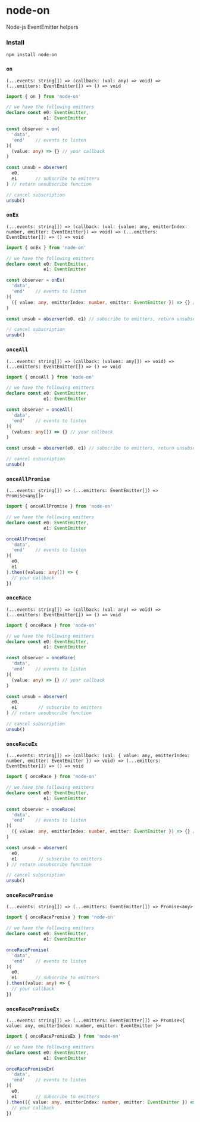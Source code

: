 # node-on

Node-js EventEmitter helpers

### Install
```
npm install node-on
```

### `on`
`(...events: string[]) => (callback: (val: any) => void) => (...emitters: EventEmitter[]) => () => void`
```ts
import { on } from 'node-on'

// we have the following emitters
declare const e0: EventEmitter,
              e1: EventEmitter

const observer = on(
  'data',
  'end'    // events to listen
)(
  (value: any) => {} // your callback
)

const unsub = observer(
  e0,
  e1       // subscribe to emitters
) // return unsubscribe function

// cancel subscription
unsub()
```

### `onEx`
`(...events: string[]) => (callback: (val: {value: any, emitterIndex: number, emitter: EventEmitter}) => void) => (...emitters: EventEmitter[]) => () => void`
```ts
import { onEx } from 'node-on'

// we have the following emitters
declare const e0: EventEmitter,
              e1: EventEmitter

const observer = onEx(
  'data',
  'end'    // events to listen
)(
  ({ value: any, emitterIndex: number, emitter: EventEmitter }) => {} // your callback
)

const unsub = observer(e0, e1) // subscribe to emitters, return unsubscribe function

// cancel subscription
unsub()
```

### `onceAll`
`(...events: string[]) => (callback: (values: any[]) => void) => (...emitters: EventEmitter[]) => () => void`
```ts
import { onceAll } from 'node-on'

// we have the following emitters
declare const e0: EventEmitter,
              e1: EventEmitter

const observer = onceAll(
  'data',
  'end'    // events to listen
)(
  (values: any[]) => {} // your callback
)

const unsub = observer(e0, e1) // subscribe to emitters, return unsubscribe function

// cancel subscription
unsub()
```

### `onceAllPromise`
`(...events: string[]) => (...emitters: EventEmitter[]) => Promise<any[]>`
```ts
import { onceAllPromise } from 'node-on'

// we have the following emitters
declare const e0: EventEmitter,
              e1: EventEmitter

onceAllPromise(
  'data',
  'end'    // events to listen
)(
  e0,
  e1
).then((values: any[]) => {
  // your callback
})

```

### `onceRace`
`(...events: string[]) => (callback: (val: any) => void) => (...emitters: EventEmitter[]) => () => void`
```ts
import { onceRace } from 'node-on'

// we have the following emitters
declare const e0: EventEmitter,
              e1: EventEmitter

const observer = onceRace(
  'data',
  'end'    // events to listen
)(
  (value: any) => {} // your callback
)

const unsub = observer(
  e0,
  e1        // subscribe to emitters
) // return unsubscribe function

// cancel subscription
unsub()
```

### `onceRaceEx`
`(...events: string[]) => (callback: (val: { value: any, emitterIndex: number, emitter: EventEmitter }) => void) => (...emitters: EventEmitter[]) => () => void`
```ts
import { onceRace } from 'node-on'

// we have the following emitters
declare const e0: EventEmitter,
              e1: EventEmitter

const observer = onceRace(
  'data',
  'end'    // events to listen
)(
  ({ value: any, emitterIndex: number, emitter: EventEmitter }) => {} // your callback
)

const unsub = observer(
  e0,
  e1        // subscribe to emitters
) // return unsubscribe function

// cancel subscription
unsub()
```

### `onceRacePromise`
`(...events: string[]) => (...emitters: EventEmitter[]) => Promise<any>`
```ts
import { onceRacePromise } from 'node-on'

// we have the following emitters
declare const e0: EventEmitter,
              e1: EventEmitter

onceRacePromise(
  'data',
  'end'    // events to listen
)(
  e0,
  e1       // subscribe to emitters
).then((value: any) => {
  // your callback
})

```

### `onceRacePromiseEx`
`(...events: string[]) => (...emitters: EventEmitter[]) => Promise<{ value: any, emitterIndex: number, emitter: EventEmitter }>`
```ts
import { onceRacePromiseEx } from 'node-on'

// we have the following emitters
declare const e0: EventEmitter,
              e1: EventEmitter

onceRacePromiseEx(
  'data',
  'end'    // events to listen
)(
  e0,
  e1       // subscribe to emitters
).then(({ value: any, emitterIndex: number, emitter: EventEmitter }) => {
  // your callback
})

```
